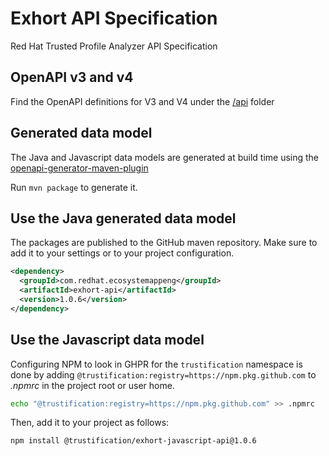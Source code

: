 # Exhort API Specification
Red Hat Trusted Profile Analyzer API Specification

## OpenAPI v3 and v4

Find the OpenAPI definitions for V3 and V4 under the [/api](./api) folder

## Generated data model

The Java and Javascript data models are generated at build time using the
[openapi-generator-maven-plugin](https://github.com/OpenAPITools/openapi-generator/tree/master/modules/openapi-generator-maven-plugin)

Run `mvn package` to generate it.

## Use the Java generated data model

The packages are published to the GitHub maven repository. Make sure to add it to your settings or to your project configuration.

```xml
<dependency>
  <groupId>com.redhat.ecosystemappeng</groupId>
  <artifactId>exhort-api</artifactId>
  <version>1.0.6</version>
</dependency>
```

## Use the Javascript data model

Configuring NPM to look in GHPR for the `trustification` namespace is done by adding `@trustification:registry=https://npm.pkg.github.com`
to _.npmrc_ in the project root or user home.

```bash
echo "@trustification:registry=https://npm.pkg.github.com" >> .npmrc
```

Then, add it to your project as follows:

```bash
npm install @trustification/exhort-javascript-api@1.0.6
```

